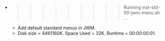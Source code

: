 * >>>>>>>>> Running inst-std-00-jwm-menu.sh ...
  * Add default standard menus in JWM.
  * Disk size = 4461160K. Space Used = 32K. Runtime = 00:00:00:01.
